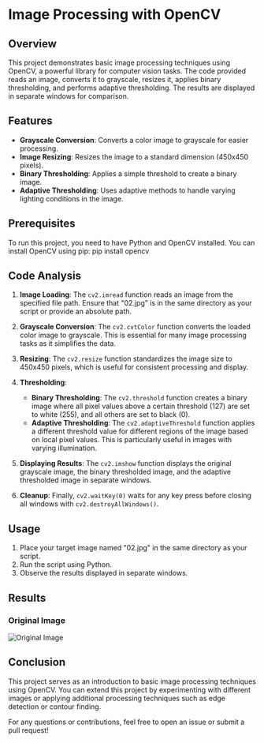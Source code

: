 # Image Processing with OpenCV

## Overview

This project demonstrates basic image processing techniques using OpenCV, a powerful library for computer vision tasks. The code provided reads an image, converts it to grayscale, resizes it, applies binary thresholding, and performs adaptive thresholding. The results are displayed in separate windows for comparison.

## Features

- **Grayscale Conversion**: Converts a color image to grayscale for easier processing.
- **Image Resizing**: Resizes the image to a standard dimension (450x450 pixels).
- **Binary Thresholding**: Applies a simple threshold to create a binary image.
- **Adaptive Thresholding**: Uses adaptive methods to handle varying lighting conditions in the image.

## Prerequisites

To run this project, you need to have Python and OpenCV installed. You can install OpenCV using pip:
pip install opencv



## Code Analysis

1. **Image Loading**: The `cv2.imread` function reads an image from the specified file path. Ensure that "02.jpg" is in the same directory as your script or provide an absolute path.

2. **Grayscale Conversion**: The `cv2.cvtColor` function converts the loaded color image to grayscale. This is essential for many image processing tasks as it simplifies the data.

3. **Resizing**: The `cv2.resize` function standardizes the image size to 450x450 pixels, which is useful for consistent processing and display.

4. **Thresholding**:
   - **Binary Thresholding**: The `cv2.threshold` function creates a binary image where all pixel values above a certain threshold (127) are set to white (255), and all others are set to black (0).
   - **Adaptive Thresholding**: The `cv2.adaptiveThreshold` function applies a different threshold value for different regions of the image based on local pixel values. This is particularly useful in images with varying illumination.

5. **Displaying Results**: The `cv2.imshow` function displays the original grayscale image, the binary thresholded image, and the adaptive thresholded image in separate windows.

6. **Cleanup**: Finally, `cv2.waitKey(0)` waits for any key press before closing all windows with `cv2.destroyAllWindows()`.

## Usage

1. Place your target image named "02.jpg" in the same directory as your script.
2. Run the script using Python.
3. Observe the results displayed in separate windows.

## Results

### Original Image
![Original Image](Image-processing-with-opencv/blob/main/ComputerVision/02.jpg)


## Conclusion

This project serves as an introduction to basic image processing techniques using OpenCV. You can extend this project by experimenting with different images or applying additional processing techniques such as edge detection or contour finding.

For any questions or contributions, feel free to open an issue or submit a pull request!
